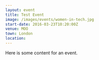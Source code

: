 ```yaml
---
layout: event
title: Test Event
image: /images/events/women-in-tech.jpg
start-date: 2016-03-23T10:20:00Z
venue: MOO
town: London
location: 
---
```


Here is some content for an event.